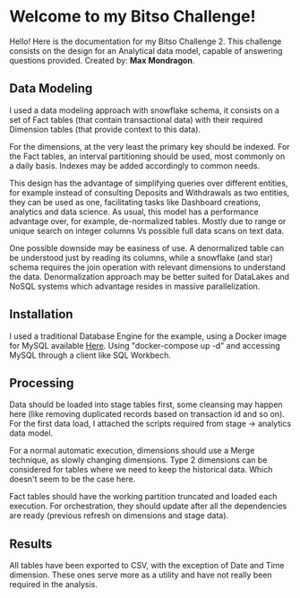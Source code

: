 # Welcome to my Bitso Challenge!

Hello!
Here is the documentation for my Bitso Challenge 2.
This challenge consists on the design for an Analytical data model, capable of answering questions provided.
Created by: **Max Mondragon**.


## Data Modeling

I used a data modeling approach with snowflake schema, it consists on a set of Fact tables (that contain transactional data) with their required Dimension tables (that provide context to this data).

For the dimensions, at the very least the primary key should be indexed.
For the Fact tables, an interval partitioning should be used, most commonly on a daily basis. Indexes may be added accordingly to common needs.

This design has the advantage of simplifying queries over different entities, for example instead of consulting Deposits and Withdrawals as two entities, they can be used as one, facilitating tasks like Dashboard creations, analytics and data science.
As usual, this model has a performance advantage over, for example, de-normalized tables. Mostly due to range or unique search on integer columns Vs possible full data scans on text data.

One possible downside may be easiness of use. A denormalized table can be understood just by reading its columns, while a snowflake (and star) schema requires the join operation with relevant dimensions to understand the data.
Denormalization approach may be better suited for DataLakes and NoSQL systems which advantage resides in massive parallelization.


## Installation

I used a traditional Database Engine for the example, using a Docker image for MySQL available [Here](https://hub.docker.com/r/mysql/mysql-server/).
Using "docker-compose up -d" and accessing MySQL through a client like SQL Workbech.

## Processing

Data should be loaded into stage tables first, some cleansing may happen here (like removing duplicated records based on transaction id and so on).
For the first data load, I attached the scripts required from stage -> analytics data model.

For a normal automatic execution, dimensions should use a Merge technique, as slowly changing dimensions.
Type 2 dimensions can be considered for tables where we need to keep the historical data. Which doesn't seem to be the case here.

Fact tables should have the working partition truncated and loaded each execution. For orchestration, they should update after all the dependencies are ready (previous refresh on dimensions and stage data).


## Results

All tables have been exported to CSV, with the exception of Date and Time dimension. These ones serve more as a utility and have not really been required in the analysis.


